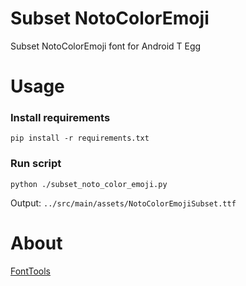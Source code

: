 # Subset NotoColorEmoji

Subset NotoColorEmoji font for Android T Egg

# Usage

### Install requirements
```shell
pip install -r requirements.txt
```
### Run script
```shell
python ./subset_noto_color_emoji.py
```

Output: `../src/main/assets/NotoColorEmojiSubset.ttf`

# About

[FontTools](https://fonttools.readthedocs.io/en/latest/subset/index.html)
